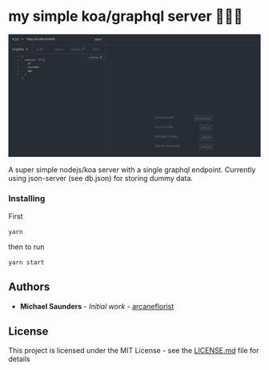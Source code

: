 # my simple koa/graphql server 👨‍💻💨

![demo-gif](demo.gif)

A super simple nodejs/koa server with a single graphql endpoint.
Currently using json-server (see db.json) for storing dummy data.

### Installing

First

```
yarn
```

then to run

```
yarn start
```

## Authors

* **Michael Saunders** - *Initial work* - [arcaneflorist](https://github.com/arcaneflorist)

## License

This project is licensed under the MIT License - see the [LICENSE.md](LICENSE.md) file for details